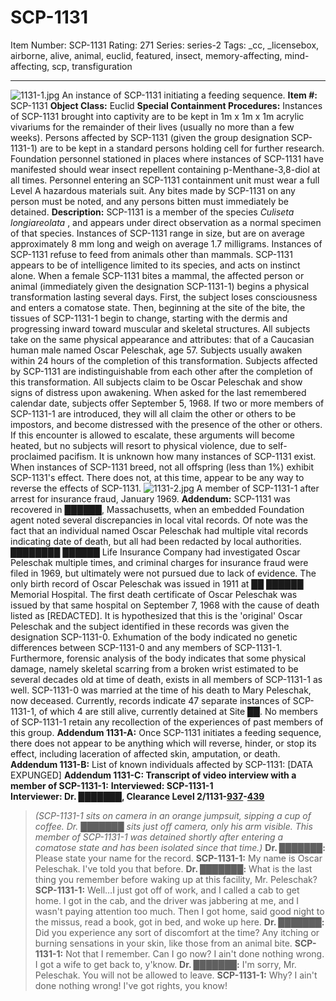 # SCP-1131
Item Number: SCP-1131
Rating: 271
Series: series-2
Tags: _cc, _licensebox, airborne, alive, animal, euclid, featured, insect, memory-affecting, mind-affecting, scp, transfiguration

---

![1131-1.jpg](https://scp-wiki.wdfiles.com/local--files/scp-1131/1131-1.jpg)
An instance of SCP-1131 initiating a feeding sequence.
**Item #:** SCP-1131
**Object Class:** Euclid
**Special Containment Procedures:** Instances of SCP-1131 brought into captivity are to be kept in 1m x 1m x 1m acrylic vivariums for the remainder of their lives (usually no more than a few weeks). Persons affected by SCP-1131 (given the group designation SCP-1131-1) are to be kept in a standard persons holding cell for further research.
Foundation personnel stationed in places where instances of SCP-1131 have manifested should wear insect repellent containing p-Menthane-3,8-diol at all times. Personnel entering an SCP-1131 containment unit must wear a full Level A hazardous materials suit. Any bites made by SCP-1131 on any person must be noted, and any persons bitten must immediately be detained.
**Description:** SCP-1131 is a member of the species _Culiseta longiareolata_ , and appears under direct observation as a normal specimen of that species. Instances of SCP-1131 range in size, but are on average approximately 8 mm long and weigh on average 1.7 milligrams. Instances of SCP-1131 refuse to feed from animals other than mammals. SCP-1131 appears to be of intelligence limited to its species, and acts on instinct alone.
When a female SCP-1131 bites a mammal, the affected person or animal (immediately given the designation SCP-1131-1) begins a physical transformation lasting several days. First, the subject loses consciousness and enters a comatose state. Then, beginning at the site of the bite, the tissues of SCP-1131-1 begin to change, starting with the dermis and progressing inward toward muscular and skeletal structures. All subjects take on the same physical appearance and attributes: that of a Caucasian human male named Oscar Peleschak, age 57.
Subjects usually awaken within 24 hours of the completion of this transformation. Subjects affected by SCP-1131 are indistinguishable from each other after the completion of this transformation. All subjects claim to be Oscar Peleschak and show signs of distress upon awakening. When asked for the last remembered calendar date, subjects offer September 5, 1968.
If two or more members of SCP-1131-1 are introduced, they will all claim the other or others to be impostors, and become distressed with the presence of the other or others. If this encounter is allowed to escalate, these arguments will become heated, but no subjects will resort to physical violence, due to self-proclaimed pacifism.
It is unknown how many instances of SCP-1131 exist. When instances of SCP-1131 breed, not all offspring (less than 1%) exhibit SCP-1131's effect. There does not, at this time, appear to be any way to reverse the effects of SCP-1131.
![1131-2.jpg](https://scp-wiki.wdfiles.com/local--files/scp-1131/1131-2.jpg)
A member of SCP-1131-1 after arrest for insurance fraud, January 1969.
**Addendum:** SCP-1131 was recovered in ██████, Massachusetts, when an embedded Foundation agent noted several discrepancies in local vital records. Of note was the fact that an individual named Oscar Peleschak had multiple vital records indicating date of death, but all had been redacted by local authorities. ████████ ██████ Life Insurance Company had investigated Oscar Peleschak multiple times, and criminal charges for insurance fraud were filed in 1969, but ultimately were not pursued due to lack of evidence.
The only birth record of Oscar Peleschak was issued in 1911 at ██ ██████ Memorial Hospital. The first death certificate of Oscar Peleschak was issued by that same hospital on September 7, 1968 with the cause of death listed as [REDACTED]. It is hypothesized that this is the 'original' Oscar Peleschak and the subject identified in these records was given the designation SCP-1131-0. Exhumation of the body indicated no genetic differences between SCP-1131-0 and any members of SCP-1131-1. Furthermore, forensic analysis of the body indicates that some physical damage, namely skeletal scarring from a broken wrist estimated to be several decades old at time of death, exists in all members of SCP-1131-1 as well.
SCP-1131-0 was married at the time of his death to Mary Peleschak, now deceased.
Currently, records indicate 47 separate instances of SCP-1131-1, of which 4 are still alive, currently detained at Site ██. No members of SCP-1131-1 retain any recollection of the experiences of past members of this group.
**Addendum 1131-A:** Once SCP-1131 initiates a feeding sequence, there does not appear to be anything which will reverse, hinder, or stop its effect, including laceration of affected skin, amputation, or death.
**Addendum 1131-B:** List of known individuals affected by SCP-1131:
[DATA EXPUNGED]
**Addendum 1131-C: Transcript of video interview with a member of SCP-1131-1:**
**Interviewed: SCP-1131-1**  
**Interviewer: Dr. ███████, Clearance Level 2/1131-[937](/scp-937)-[439](/scp-439)**
> _(SCP-1131-1 sits on camera in an orange jumpsuit, sipping a cup of coffee. Dr. ███████ sits just off camera, only his arm visible. This member of SCP-1131-1 was detained shortly after entering a comatose state and has been isolated since that time.)_
> **Dr. ███████:** Please state your name for the record.
> **SCP-1131-1:** My name is Oscar Peleschak. I've told you that before.
> **Dr. ███████:** What is the last thing you remember before waking up at this facility, Mr. Peleschak?
> **SCP-1131-1:** Well…I just got off of work, and I called a cab to get home. I got in the cab, and the driver was jabbering at me, and I wasn't paying attention too much. Then I got home, said good night to the missus, read a book, got in bed, and woke up here.
> **Dr. ███████:** Did you experience any sort of discomfort at the time? Any itching or burning sensations in your skin, like those from an animal bite.
> **SCP-1131-1:** Not that I remember. Can I go now? I ain't done nothing wrong. I got a wife to get back to, y'know.
> **Dr. ███████:** I'm sorry, Mr. Peleschak. You will not be allowed to leave.
> **SCP-1131-1:** Why? I ain't done nothing wrong! I've got rights, you know!
> <End of log>